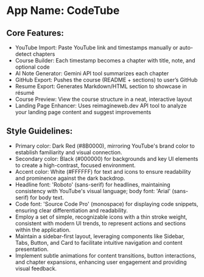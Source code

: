 # **App Name**: CodeTube

## Core Features:

- YouTube Import: Paste YouTube link and timestamps manually or auto-detect chapters
- Course Builder: Each timestamp becomes a chapter with title, note, and optional code
- AI Note Generator: Gemini API tool summarizes each chapter
- GitHub Export: Pushes the course (README + sections) to user’s GitHub
- Resume Export: Generates Markdown/HTML section to showcase in résumé
- Course Preview: View the course structure in a neat, interactive layout
- Landing Page Enhancer: Uses reimagineweb.dev API tool to analyze your landing page content and suggest improvements

## Style Guidelines:

- Primary color: Dark Red (#8B0000), mirroring YouTube's brand color to establish familiarity and visual connection.
- Secondary color: Black (#000000) for backgrounds and key UI elements to create a high-contrast, focused environment.
- Accent color: White (#FFFFFF) for text and icons to ensure readability and prominence against the dark backdrop.
- Headline font: 'Roboto' (sans-serif) for headlines, maintaining consistency with YouTube's visual language; body font: 'Arial' (sans-serif) for body text.
- Code font: 'Source Code Pro' (monospace) for displaying code snippets, ensuring clear differentiation and readability.
- Employ a set of simple, recognizable icons with a thin stroke weight, consistent with modern UI trends, to represent actions and sections within the application.
- Maintain a sidebar-first layout, leveraging components like Sidebar, Tabs, Button, and Card to facilitate intuitive navigation and content presentation.
- Implement subtle animations for content transitions, button interactions, and chapter expansions, enhancing user engagement and providing visual feedback.
